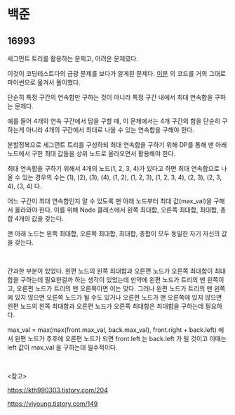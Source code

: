 # 백준

## 16993

세그먼트 트리를 활용하는 문제고, 어려운 문제였다. 

이것이 코딩테스트다의 금광 문제를 보다가 알게된 문제다. [이분](https://viyoung.tistory.com/149) 의 코드를 거의 그대로 파이썬으로 옮겨서 풀이했다.

단순히 특정 구간의 연속합만 구하는 것이 아니라 특정 구간 내에서 최대 연속합을 구하는 문제다.

예를 들어 4개의 연속 구간에서 답을 구할 때, 이 문제에서는 4개 구간의 합을 단순히 구하는게 아니라 4개의 구간에서 최대로 나올 수 있는 연속합을 구해야 한다.

분할정복으로 세그먼트 트리를 구성하되 최대 연속합을 구하기 위해 DP를 통해 맨 아래 노드에서 구한 최대 값들을 상위 노드로 올라오면서 활용해야 한다.

최대 연속합을 구하기 위해서 4개의 노드(1, 2, 3, 4)가 있다고 하면 최대 연속합으로 나올 수 있는 경우의 수는 (1), (2), (3), (4), (1, 2), (1, 2, 3), (1, 2, 3, 4), (2, 3), (2, 3, 4), (3, 4) 다.

어느 구간이 최대 연속합인지 알 수 있도록 맨 아래 노드부터 최대 값(max_val)을 구해서 올라와야 한다. 이를 위해 Node 클래스에서 왼쪽 최대합, 오른쪽 최대합, 최대합, 총합 4개의 값을 갖는다.

맨 아래 노드는 왼쪽 최대합, 오른쪽 최대합, 최대합, 총합이 모두 동일한 자기 자신의 값을 갖는다. 

<br>

간과한 부분이 있었다. 왼편 노드의 왼쪽 최대합과 오른편 노드가 오른쪽 최대합이 최대합을 구하는데 필요한걸까 하는 생각이 있었는데 만약에 왼편 노드가 트리의 맨 왼쪽이고, 오른편 노드가 트리의 맨 오른쪽이면 이는 맞다. 그러나 왼편 노드가 트리의 맨 왼쪽에 있지 않으면 오른쪽 노드가 될 수도 있거나 오른편 노드가 맨 오른쪽에 있지 않으면 왼편 노드의 왼쪽 최대합과 오른편 노드가 오른쪽 최대합은 최대합을 구하는데 필요하다.

max_val = max(max(front.max_val, back.max_val), front.right + back.left) 에서 왼편 노드가 추후에 오른편 노드가 되면 front.left 는 back.left 가 될 것이고 이때는 left 값이 max_val 을 구하는데 필수적이다. 

<br>

<참고>

https://kth990303.tistory.com/204

https://viyoung.tistory.com/149